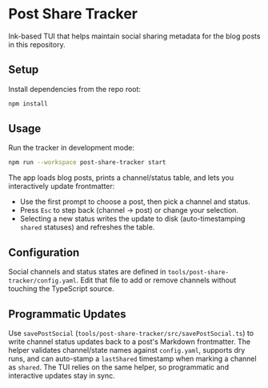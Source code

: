 # Post Share Tracker

Ink-based TUI that helps maintain social sharing metadata for the blog posts in this repository.

## Setup

Install dependencies from the repo root:

```sh
npm install
```

## Usage

Run the tracker in development mode:

```sh
npm run --workspace post-share-tracker start
```

The app loads blog posts, prints a channel/status table, and lets you interactively update frontmatter:
- Use the first prompt to choose a post, then pick a channel and status.
- Press `Esc` to step back (channel → post) or change your selection.
- Selecting a new status writes the update to disk (auto-timestamping `shared` statuses) and refreshes the table.

## Configuration

Social channels and status states are defined in `tools/post-share-tracker/config.yaml`. Edit that file to add or remove channels without touching the TypeScript source.

## Programmatic Updates

Use `savePostSocial` (`tools/post-share-tracker/src/savePostSocial.ts`) to write channel status updates back to a post's Markdown frontmatter. The helper validates channel/state names against `config.yaml`, supports dry runs, and can auto-stamp a `lastShared` timestamp when marking a channel as `shared`. The TUI relies on the same helper, so programmatic and interactive updates stay in sync.

